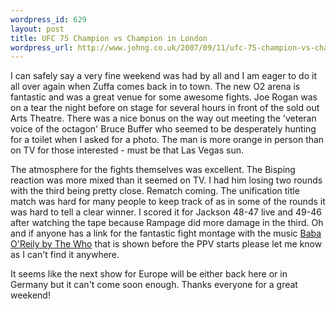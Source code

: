 ```yaml
--- 
wordpress_id: 629
layout: post
title: UFC 75 Champion vs Champion in London
wordpress_url: http://www.johng.co.uk/2007/09/11/ufc-75-champion-vs-champion-in-london/
---
```

I can safely say a very fine weekend was had by all and I am eager to do it all over again when Zuffa comes back in to town. The new O2 arena is fantastic and was a great venue for some awesome fights. Joe Rogan was on a tear the night before on stage for several hours in front of the sold out Arts Theatre. There was a nice bonus on the way out meeting the 'veteran voice of the octagon' Bruce Buffer who seemed to be desperately hunting for a toilet when I asked for a photo. The man is more orange in person than on TV for those interested - must be that Las Vegas sun.

The atmosphere for the fights themselves was excellent. The Bisping reaction was more mixed than it seemed on TV. I had him losing two rounds with the third being pretty close. Rematch coming. The unification title match was hard for many people to keep track of as in some of the rounds it was hard to tell a clear winner. I scored it for Jackson 48-47 live and 49-46 after watching the tape because Rampage did more damage in the third. Oh and if anyone has a link for the fantastic fight montage with the music <a href="http://www.last.fm/music/The+Who/_/Baba+O%27Riley">Baba O'Reily by The Who</a> that is shown before the PPV starts please let me know as I can't find it anywhere.

It seems like the next show for Europe will be either back here or in Germany but it can't come soon enough. Thanks everyone for a great weekend!

